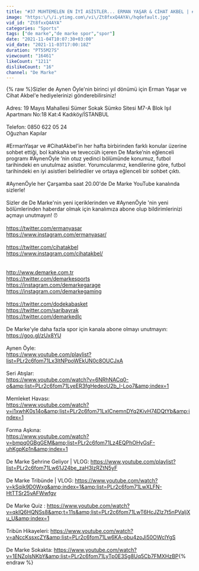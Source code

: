 ```yaml
---
title: "#37 MUHTEMELEN EN İYİ ASİSTLER... ERMAN YAŞAR & CİHAT AKBEL | #PROBABLY AYNEN ÖYLE (SÜRPRİZ KONUKLU)"
image: "https:\/\/i.ytimg.com\/vi\/Zt8fxxQ4AYA\/hqdefault.jpg"
vid_id: "Zt8fxxQ4AYA"
categories: "Sports"
tags: ["de marke","de marke spor","spor"]
date: "2021-11-04T10:07:30+03:00"
vid_date: "2021-11-03T17:00:18Z"
duration: "PT55M27S"
viewcount: "16461"
likeCount: "1211"
dislikeCount: "16"
channel: "De Marke"
---
```

{% raw %}Sizler de Aynen Öyle'nin birinci yıl dönümü için Erman Yaşar ve Cihat Akbel'e hediyelerinizi gönderebilirsiniz! <br /><br />Adres: 19 Mayıs Mahallesi Sümer Sokak Sümko Sitesi M7-A Blok Işıl Apartmanı No:18 Kat:4 Kadıköy/İSTANBUL<br /><br />Telefon: 0850 622 05 24<br />Oğuzhan Kapılar<br /><br />#ErmanYaşar ve #CihatAkbel’in her hafta birbirinden farklı konular üzerine sohbet ettiği, bol kahkaha ve teveccüh içeren De Marke’nin eğlenceli programı #AynenÖyle ’nin otuz yedinci bölümünde konumuz, futbol tarihindeki en unutulmaz asistler. Yorumcularımız, kendilerine göre, futbol tarihindeki en iyi asistleri belirlediler ve ortaya eğlenceli bir sohbet çıktı.<br /><br />#AynenÖyle her Çarşamba saat 20.00'de De Marke YouTube kanalında sizlerle! <br /><br />Sizler de De Marke'nin yeni içeriklerinden ve #AynenÖyle 'nin yeni bölümlerinden haberdar olmak için kanalımıza abone olup bildirimlerinizi açmayı unutmayın! ⏰<br /><br /><a rel="nofollow" target="blank" href="https://twitter.com/ermanyasar">https://twitter.com/ermanyasar</a><br /><a rel="nofollow" target="blank" href="https://www.instagram.com/ermanyasar/">https://www.instagram.com/ermanyasar/</a><br /><br /><a rel="nofollow" target="blank" href="https://twitter.com/cihatakbel">https://twitter.com/cihatakbel</a><br /><a rel="nofollow" target="blank" href="https://www.instagram.com/cihatakbel/">https://www.instagram.com/cihatakbel/</a><br /><br /><br /><a rel="nofollow" target="blank" href="http://www.demarke.com.tr">http://www.demarke.com.tr</a><br /><a rel="nofollow" target="blank" href="https://twitter.com/demarkesports">https://twitter.com/demarkesports</a> <br /><a rel="nofollow" target="blank" href="https://instagram.com/demarkegarage">https://instagram.com/demarkegarage</a> <br /><a rel="nofollow" target="blank" href="https://instagram.com/demarkegaming">https://instagram.com/demarkegaming</a><br /><br /><a rel="nofollow" target="blank" href="https://twitter.com/dodekabasket">https://twitter.com/dodekabasket</a><br /><a rel="nofollow" target="blank" href="https://twitter.com/saribayrak">https://twitter.com/saribayrak</a>  <br /><a rel="nofollow" target="blank" href="https://twitter.com/demarkedlc">https://twitter.com/demarkedlc</a><br /><br />De Marke'yle daha fazla spor için kanala abone olmayı unutmayın: <a rel="nofollow" target="blank" href="https://goo.gl/zUx8YU">https://goo.gl/zUx8YU</a><br /><br />Aynen Öyle:<br /><a rel="nofollow" target="blank" href="https://www.youtube.com/playlist?list=PLr2c6fom71Lx3ltNPpoWEkUN0c8OUCJxA">https://www.youtube.com/playlist?list=PLr2c6fom71Lx3ltNPpoWEkUN0c8OUCJxA</a> <br /><br />Seri Atışlar: <br /><a rel="nofollow" target="blank" href="https://www.youtube.com/watch?v=6NRhNACq0-o&amp;list=PLr2c6fom71LyeER3fgHedeoU2b_I-Loo7&amp;index=1">https://www.youtube.com/watch?v=6NRhNACq0-o&amp;list=PLr2c6fom71LyeER3fgHedeoU2b_I-Loo7&amp;index=1</a><br /><br />Memleket Havası:<br /><a rel="nofollow" target="blank" href="https://www.youtube.com/watch?v=i1xwhK0s14o&amp;list=PLr2c6fom71LxICnemnDYq2KivH74DQtYb&amp;index=1">https://www.youtube.com/watch?v=i1xwhK0s14o&amp;list=PLr2c6fom71LxICnemnDYq2KivH74DQtYb&amp;index=1</a>  <br /><br />Forma Aşkına:<br /><a rel="nofollow" target="blank" href="https://www.youtube.com/watch?v=bmpq0GBgGEM&amp;list=PLr2c6fom71Lz4EQPhOHyGsF-uhKgpKp1n&amp;index=1">https://www.youtube.com/watch?v=bmpq0GBgGEM&amp;list=PLr2c6fom71Lz4EQPhOHyGsF-uhKgpKp1n&amp;index=1</a><br /><br />De Marke Şehrine Geliyor | VLOG: <a rel="nofollow" target="blank" href="https://www.youtube.com/playlist?list=PLr2c6fom71Lw61J24be_zaH3IzRZtN5yF">https://www.youtube.com/playlist?list=PLr2c6fom71Lw61J24be_zaH3IzRZtN5yF</a><br /><br />De Marke Tribünde | VLOG: <a rel="nofollow" target="blank" href="https://www.youtube.com/watch?v=kSqik9D0Wxg&amp;index=1&amp;list=PLr2c6fom71LwXLFN-HtTTSr25vAFWwfgv">https://www.youtube.com/watch?v=kSqik9D0Wxg&amp;index=1&amp;list=PLr2c6fom71LwXLFN-HtTTSr25vAFWwfgv</a><br /> <br />De Marke Quiz : <a rel="nofollow" target="blank" href="https://www.youtube.com/watch?v=qkIQ6HQNSs8&amp;t=11s&amp;list=PLr2c6fom71LwT6HcJZlz7t5nPValjXu_U&amp;index=1">https://www.youtube.com/watch?v=qkIQ6HQNSs8&amp;t=11s&amp;list=PLr2c6fom71LwT6HcJZlz7t5nPValjXu_U&amp;index=1</a><br /><br />Tribün Hikayeleri: <a rel="nofollow" target="blank" href="https://www.youtube.com/watch?v=aNccKssxcZY&amp;list=PLr2c6fom71Lw6KA-obu4zoJi50OWclYgS">https://www.youtube.com/watch?v=aNccKssxcZY&amp;list=PLr2c6fom71Lw6KA-obu4zoJi50OWclYgS</a> <br /> <br />De Marke Sokakta: <a rel="nofollow" target="blank" href="https://www.youtube.com/watch?v=1ENZolsNKbY&amp;list=PLr2c6fom71LyTp0E3Sg8Uq5Cb7FMXHzBP">https://www.youtube.com/watch?v=1ENZolsNKbY&amp;list=PLr2c6fom71LyTp0E3Sg8Uq5Cb7FMXHzBP</a>{% endraw %}
